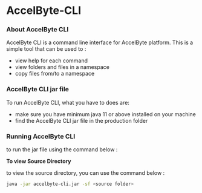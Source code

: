 # AccelByte-CLI

### About AccelByte CLI
AccelByte CLI is a command line interface for AccelByte platform. 
This is a simple tool that can be used to :

- view help for each command
- view folders and files in a namespace
- copy files from/to a namespace

### AccelByte CLI jar file
To run AccelByte CLI, what you have to does are: 
- make sure you have minimum java 11 or above installed on your machine
- find the AccelByte CLI jar file in the production folder

### Running AccelByte CLI
to run the jar file using the command below :

**To view Source Directory**

to view the source directory, you can use the command below :

```bash
java -jar accelbyte-cli.jar -sf <source folder>
```

